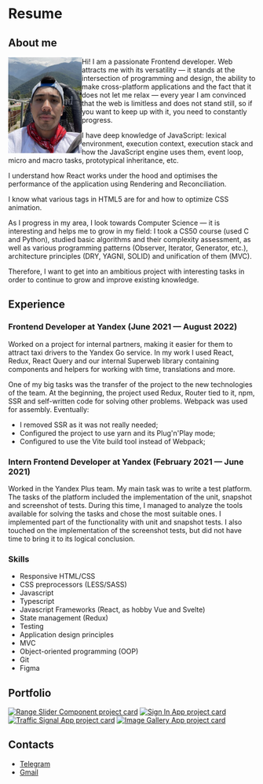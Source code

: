 # Resume

## About me

<img src="./me.jpg" alt="Photo of myself" width="150" align="left">

Hi! I am a passionate Frontend developer. Web attracts me with its versatility — it stands at the intersection of programming and design, the ability to make cross-platform applications and the fact that it does not let me relax — every year I am convinced that the web is limitless and does not stand still, so if you want to keep up with it, you need to constantly progress.

I have deep knowledge of JavaScript: lexical environment, execution context, execution stack and how the JavaScript engine uses them, event loop, micro and macro tasks, prototypical inheritance, etc.

I understand how React works under the hood and optimises the performance of the application using Rendering and Reconciliation.

I know what various tags in HTML5 are for and how to optimize CSS animation.

As I progress in my area, I look towards Computer Science — it is interesting and helps me to grow in my field: I took a CS50 course (used C and Python), studied basic algorithms and their complexity assessment, as well as various programming patterns (Observer, Iterator, Generator, etc.), architecture principles (DRY, YAGNI, SOLID) and unification of them (MVC).

Therefore, I want to get into an ambitious project with interesting tasks in order to continue to grow and improve existing knowledge.

## Experience

### Frontend Developer at Yandex (June 2021 — August 2022)

Worked on a project for internal partners, making it easier for them to attract taxi drivers to the Yandex Go service. In my work I used React, Redux, React Query and our internal Superweb library containing components and helpers for working with time, translations and more.

One of my big tasks was the transfer of the project to the new technologies of the team. At the beginning, the project used Redux, Router tied to it, npm, SSR and self-written code for solving other problems. Webpack was used for assembly. Eventually:

- I removed SSR as it was not really needed;
- Configured the project to use yarn and its Plug'n'Play mode;
- Configured to use the Vite build tool instead of Webpack;

### Intern Frontend Developer at Yandex (February 2021 — June 2021)

Worked in the Yandex Plus team. My main task was to write a test platform. The tasks of the platform included the implementation of the unit, snapshot and screenshot of tests. During this time, I managed to analyze the tools available for solving the tasks and chose the most suitable ones. I implemented part of the functionality with unit and snapshot tests. I also touched on the implementation of the screenshot tests, but did not have time to bring it to its logical conclusion.

### Skills

- Responsive HTML/CSS
- CSS preprocessors (LESS/SASS)
- Javascript
- Typescript
- Javascript Frameworks (React, as hobby Vue and Svelte)
- State management (Redux)
- Testing
- Application design principles
- MVC
- Object-oriented programming (OOP)
- Git
- Figma

## Portfolio

[![Range Slider Component project card](https://github-readme-stats.vercel.app/api/pin/?username=alanreidt&repo=range-slider-component)](https://github.com/alanreidt/range-slider-component)
[![Sign In App project card](https://github-readme-stats.vercel.app/api/pin/?username=alanreidt&repo=sign-in-app)](https://github.com/alanreidt/sign-in-app)
[![Traffic Signal App project card](https://github-readme-stats.vercel.app/api/pin/?username=alanreidt&repo=traffic-signal-app)](https://github.com/alanreidt/traffic-signal-app)
[![Image Gallery App project card](https://github-readme-stats.vercel.app/api/pin/?username=alanreidt&repo=image-gallery-app)](https://github.com/alanreidt/image-gallery-app)

## Contacts

- [Telegram](https://t.me/antonshvedov)
- [Gmail](mailto:shvedov.a.g@yandex.ru)

